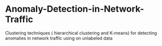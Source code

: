 # Anomaly-Detection-in-Network-Traffic
Clustering techniques ( hierarchical clustering and K-means) for detecting anomalies in network traffic using on unlabeled data
